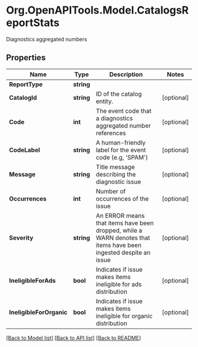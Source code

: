 # Org.OpenAPITools.Model.CatalogsReportStats
Diagnostics aggregated numbers

## Properties

Name | Type | Description | Notes
------------ | ------------- | ------------- | -------------
**ReportType** | **string** |  | 
**CatalogId** | **string** | ID of the catalog entity. | [optional] 
**Code** | **int** | The event code that a diagnostics aggregated number references | [optional] 
**CodeLabel** | **string** | A human-friendly label for the event code (e.g, &#39;SPAM&#39;) | [optional] 
**Message** | **string** | Title message describing the diagnostic issue | [optional] 
**Occurrences** | **int** | Number of occurrences of the issue | [optional] 
**Severity** | **string** | An ERROR means that items have been dropped, while a WARN denotes that items have been ingested despite an issue | [optional] 
**IneligibleForAds** | **bool** | Indicates if issue makes items ineligible for ads distribution | [optional] 
**IneligibleForOrganic** | **bool** | Indicates if issue makes items ineligible for organic distribution | [optional] 

[[Back to Model list]](../README.md#documentation-for-models) [[Back to API list]](../README.md#documentation-for-api-endpoints) [[Back to README]](../README.md)

